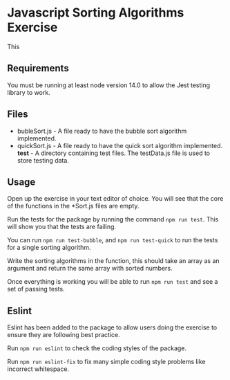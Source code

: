 # Javascript Sorting Algorithms Exercise

This 

## Requirements

You must be running at least node version 14.0 to allow the Jest testing library to work.

## Files

- bubleSort.js - A file ready to have the bubble sort algorithm implemented.
- quickSort.js - A file ready to have the quick sort algorithm implemented.
__test__ - A directory containing test files. The testData.js file is used to store testing data.

## Usage

Open up the exercise in your text editor of choice. You will see that the core of the functions in the *Sort.js files are empty.

Run the tests for the package by running the command `npm run test`. This will show you that the tests are failing.

You can run `npm run test-bubble`, and `npm run test-quick` to run the tests for a single sorting algorithm.

Write the sorting algorithms in the function, this should take an array as an argument and return the same array with sorted numbers.

Once everything is working you will be able to run `npm run test` and see a set of passing tests.

## Eslint

Eslint has been added to the package to allow users doing the exercise to ensure they are following best practice.

Run `npm run eslint` to check the coding styles of the package.

Run `npm run eslint-fix` to fix many simple coding style problems like incorrect whitespace.
